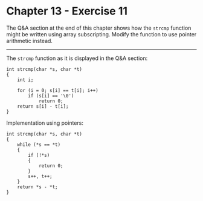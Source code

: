 # Chapter 13 - Exercise 11

The Q&A section at the end of this chapter shows how the `strcmp` function might be written using array subscripting. Modify the function to use pointer arithmetic instead.

---

The `strcmp` function as it is displayed in the Q&A section:

```
int strcmp(char *s, char *t)
{
    int i;
    
    for (i = 0; s[i] == t[i]; i++)
        if (s[i] == '\0')
            return 0;
    return s[i] - t[i];
}
```

Implementation using pointers:  

```
int strcmp(char *s, char *t)
{
    while (*s == *t)
    {
        if (!*s)
        {
            return 0;
        }
        s++, t++;
    }
    return *s - *t;
}
```
